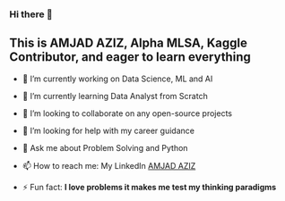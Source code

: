 ### Hi there 👋

## This is AMJAD AZIZ, Alpha MLSA, Kaggle Contributor, and eager to learn everything

- 🔭 I’m currently working on Data Science, ML and AI
- 🌱 I’m currently learning Data Analyst from Scratch
- 👯 I’m looking to collaborate on any open-source projects
- 🤔 I’m looking for help with my career guidance
- 💬 Ask me about Problem Solving and Python
- 📫 How to reach me: My LinkedIn [AMJAD AZIZ](https://www.linkedin.com/in/amjad-aziz-19713822b/)

- ⚡ Fun fact: **I love problems it makes me test my thinking paradigms**

<!--
**AmjadAziz98/AmjadAziz98** is a ✨ _special_ ✨ repository because its `README.md` (this file) appears on your GitHub profile.

Here are some ideas to get you started:
 
- 🔭 I’m currently working on Data Science, ML and AI
- 🌱 I’m currently learning ...
- 👯 I’m looking to collaborate on ...
- 🤔 I’m looking for help with ...
- 💬 Ask me about ...
- 📫 How to reach me: ...
- 😄 Pronouns: ...
- ⚡ Fun fact: ...
-->
